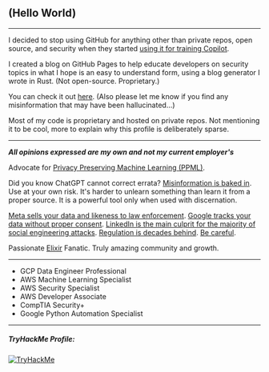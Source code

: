 ## (Hello World)

---

I decided to stop using GitHub for anything other than private repos, open source, and security when they started [using it for training Copilot](https://docs.github.com/en/copilot/copilot-individual/about-github-copilot-individual#will-my-private-code-be-shared-with-other-users).

I created a blog on GitHub Pages to help educate developers on security topics in what I hope is an easy to understand form, using a blog generator I wrote in Rust. (Not open-source. Proprietary.)

You can check it out [here](https://solidsnakecase.github.io/security).  (Also please let me know if you find any misinformation that may have been hallucinated...)

Most of my code is proprietary and hosted on private repos.  Not mentioning it to be cool, more to explain why this profile is deliberately sparse.

---

***All opinions expressed are my own and not my current employer's***

Advocate for [Privacy Preserving Machine Learning (PPML)](https://bigdl.readthedocs.io/en/latest/doc/PPML/Overview/ppml.html).

Did you know ChatGPT cannot correct errata?  [Misinformation is baked in](https://medium.com/geekculture/why-chatgpt-lies-4d4e0c6e864e).  Use at your own risk.  It's harder to unlearn something than learn it from a proper source.  It is a powerful tool only when used with discernation.

[Meta sells your data and likeness to law enforcement](https://www.theguardian.com/us-news/2022/aug/10/facebook-user-data-abortion-nebraska-police).  [Google tracks your data without proper consent](https://www.latimes.com/california/story/2023-09-14/google-to-pay-93-million-after-state-investigation-finds-company-used-location-data-without-consent).  [LinkedIn is the main culprit for the majority of social engineering attacks](https://www.secureworks.com/blog/social-engineering-tactics-why-linkedin-is-as-dangerous-as-it-is-useful).  [Regulation is decades behind](https://www.techtarget.com/searchcio/news/366557453/Lack-of-federal-data-privacy-law-seen-hurting-IT-security).  [Be careful](https://www.rapid7.com/globalassets/_pdfs/whitepaperguide/protecting-your-digital-life.pdf).

Passionate [Elixir](https://hexdocs.pm/elixir/introduction.html) Fanatic. Truly amazing community and growth.

---

- GCP Data Engineer Professional
- AWS Machine Learning Specialist
- AWS Security Specialist
- AWS Developer Associate
- CompTIA Security+
- Google Python Automation Specialist

---

<!---
##### Leetcode Profile:
--->



##### TryHackMe Profile:
[<img src="https://tryhackme-badges.s3.amazonaws.com/solidsnakecase.png?" alt="TryHackMe">](https://tryhackme.com/p/solidsnakecase)

<!---
##### Latest Articles:
--->
